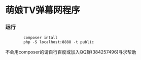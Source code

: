 # 萌娘TV弹幕网程序

### 运行
            composer intall
            php -S localhost:8888 -t public
            
不会用composer的请自行百度或加入QQ群(384257496)寻求帮助